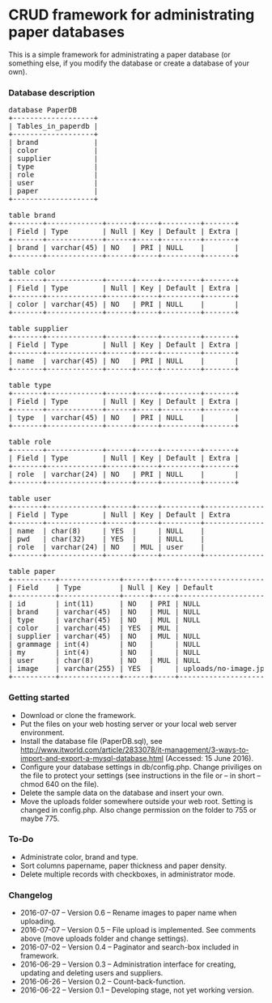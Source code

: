 # CRUD framework for administrating paper databases
This is a simple framework for administrating a paper database (or something else, if you modify the database or create a database of your own).

### Database description
<pre>
database PaperDB
+-------------------+
| Tables_in_paperdb |
+-------------------+
| brand             |
| color             |
| supplier          |
| type              |
| role              |
| user              |
| paper             |
+-------------------+

table brand
+-------+-------------+------+-----+---------+-------+
| Field | Type        | Null | Key | Default | Extra |
+-------+-------------+------+-----+---------+-------+
| brand | varchar(45) | NO   | PRI | NULL    |       |
+-------+-------------+------+-----+---------+-------+

table color
+-------+-------------+------+-----+---------+-------+
| Field | Type        | Null | Key | Default | Extra |
+-------+-------------+------+-----+---------+-------+
| color | varchar(45) | NO   | PRI | NULL    |       |
+-------+-------------+------+-----+---------+-------+

table supplier
+-------+-------------+------+-----+---------+-------+
| Field | Type        | Null | Key | Default | Extra |
+-------+-------------+------+-----+---------+-------+
| name  | varchar(45) | NO   | PRI | NULL    |       |
+-------+-------------+------+-----+---------+-------+

table type
+-------+-------------+------+-----+---------+-------+
| Field | Type        | Null | Key | Default | Extra |
+-------+-------------+------+-----+---------+-------+
| type  | varchar(45) | NO   | PRI | NULL    |       |
+-------+-------------+------+-----+---------+-------+

table role
+-------+-------------+------+-----+---------+-------+
| Field | Type        | Null | Key | Default | Extra |
+-------+-------------+------+-----+---------+-------+
| role  | varchar(24) | NO   | PRI | NULL    |       |
+-------+-------------+------+-----+---------+-------+

table user
+-------+-------------+------+-----+---------+----------------+
| Field | Type        | Null | Key | Default | Extra          |
+-------+-------------+------+-----+---------+----------------+
| name  | char(8)     | YES  |     | NULL    |                |
| pwd   | char(32)    | YES  |     | NULL    |                |
| role  | varchar(24) | NO   | MUL | user    |                |
+-------+-------------+------+-----+---------+----------------+

table paper
+----------+--------------+------+-----+----------------------+----------------+
| Field    | Type         | Null | Key | Default              | Extra          |
+----------+--------------+------+-----+----------------------+----------------+
| id       | int(11)      | NO   | PRI | NULL                 | auto_increment |
| brand    | varchar(45)  | NO   | MUL | NULL                 |                |
| type     | varchar(45)  | NO   | MUL | NULL                 |                |
| color    | varchar(45)  | YES  | MUL |                      |                |
| supplier | varchar(45)  | NO   | MUL | NULL                 |                |
| grammage | int(4)       | NO   |     | NULL                 |                |
| my       | int(4)       | NO   |     | NULL                 |                |
| user     | char(8)      | NO   | MUL | NULL                 |                |
| image    | varchar(255) | YES  |     | uploads/no-image.jpg |                |
+----------+--------------+------+-----+----------------------+----------------+
</pre>


### Getting started
- Download or clone the framework. 
- Put the files on your web hosting server or your local web server environment.
- Install the database file (PaperDB.sql), see http://www.itworld.com/article/2833078/it-management/3-ways-to-import-and-export-a-mysql-database.html (Accessed: 15 June 2016).
- Configure your database settings in db/config.php. Change priviliges on the file to protect your settings (see instructions in the file or – in short – chmod 640 on the file).
- Delete the sample data on the database and insert your own.
- Move the uploads folder somewhere outside your web root. Setting is changed in config.php. Also change permission on the folder to 755 or maybe 775.

### To-Do
- Administrate color, brand and type.
- Sort columns papername, paper thickness and paper density.
- Delete multiple records with checkboxes, in administrator mode.

### Changelog
- 2016-07-07 – Version 0.6 – Rename images to paper name when uploading.
- 2016-07-07 – Version 0.5 – File upload is implemented. See comments above (move uploads folder and change settings).  
- 2016-07-02 – Version 0.4 – Paginator and search-box included in framework.
- 2016-06-29 – Version 0.3 – Administration interface for creating, updating and deleting users and suppliers.
- 2016-06-26 – Version 0.2 – Count-back-function.
- 2016-06-22 – Version 0.1 – Developing stage, not yet working version.